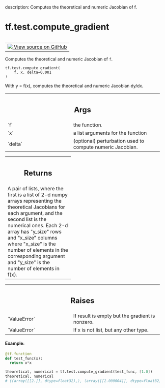 description: Computes the theoretical and numeric Jacobian of f.

<div itemscope itemtype="http://developers.google.com/ReferenceObject">
<meta itemprop="name" content="tf.test.compute_gradient" />
<meta itemprop="path" content="Stable" />
</div>

# tf.test.compute_gradient

<!-- Insert buttons and diff -->

<table class="tfo-notebook-buttons tfo-api nocontent" align="left">
<td>
  <a target="_blank" href="https://github.com/tensorflow/tensorflow/blob/r2.2/tensorflow/python/ops/gradient_checker_v2.py#L299-L335">
    <img src="https://www.tensorflow.org/images/GitHub-Mark-32px.png" />
    View source on GitHub
  </a>
</td>
</table>



Computes the theoretical and numeric Jacobian of `f`.

<pre class="devsite-click-to-copy prettyprint lang-py tfo-signature-link">
<code>tf.test.compute_gradient(
    f, x, delta=0.001
)
</code></pre>



<!-- Placeholder for "Used in" -->

With y = f(x), computes the theoretical and numeric Jacobian dy/dx.

<!-- Tabular view -->
 <table class="responsive fixed orange">
<colgroup><col width="214px"><col></colgroup>
<tr><th colspan="2"><h2 class="add-link">Args</h2></th></tr>

<tr>
<td>
`f`
</td>
<td>
the function.
</td>
</tr><tr>
<td>
`x`
</td>
<td>
a list arguments for the function
</td>
</tr><tr>
<td>
`delta`
</td>
<td>
(optional) perturbation used to compute numeric Jacobian.
</td>
</tr>
</table>



<!-- Tabular view -->
 <table class="responsive fixed orange">
<colgroup><col width="214px"><col></colgroup>
<tr><th colspan="2"><h2 class="add-link">Returns</h2></th></tr>
<tr class="alt">
<td colspan="2">
A pair of lists, where the first is a list of 2-d numpy arrays representing
the theoretical Jacobians for each argument, and the second list is the
numerical ones. Each 2-d array has "y_size" rows
and "x_size" columns where "x_size" is the number of elements in the
corresponding argument and "y_size" is the number of elements in f(x).
</td>
</tr>

</table>



<!-- Tabular view -->
 <table class="responsive fixed orange">
<colgroup><col width="214px"><col></colgroup>
<tr><th colspan="2"><h2 class="add-link">Raises</h2></th></tr>

<tr>
<td>
`ValueError`
</td>
<td>
If result is empty but the gradient is nonzero.
</td>
</tr><tr>
<td>
`ValueError`
</td>
<td>
If x is not list, but any other type.
</td>
</tr>
</table>



#### Example:


```python
@tf.function
def test_func(x):
  return x*x

theoretical, numerical = tf.test.compute_gradient(test_func, [1.0])
theoretical, numerical
# ((array([[2.]], dtype=float32),), (array([[2.000004]], dtype=float32),))
```